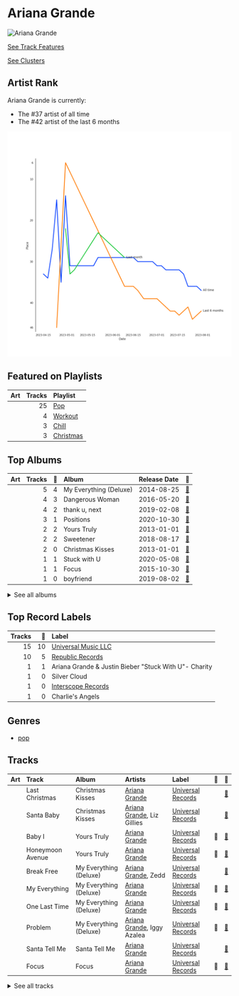 
# Ariana Grande


<img src="https://i.scdn.co/image/ab6761610000e5ebcdce7620dc940db079bf4952" alt="Ariana Grande" width="100" />

[See Track Features](audio_features.md)

[See Clusters](clusters/overview.md)

## Artist Rank
Ariana Grande is currently:
- The #37 artist of all time
- The #42 artist of the last 6 months

![Rank of Ariana Grande over time](../../images/artists/ariana_grande/rank_time_series.png)
## Featured on Playlists
| Art | Tracks | Playlist |
|:---|---:|:---|
| <img src="https://mosaic.scdn.co/640/ab67616d0000b27341aa6776dc15fbd71a2b4557ab67616d0000b273488df3d22b1f5c0ea15b686aab67616d0000b2739b9a3105ad4ffb91ad2e2798ab67616d0000b273d6ec808748fa5b0c2d3a6618" alt="" width="50" /> | 25 | [Pop](../../playlists/pop/overview.md) |
| <img src="https://mosaic.scdn.co/640/ab67616d0000b2736f248f7695eb544a3a1955c5ab67616d0000b2737a393b04e8ced571618223e8ab67616d0000b2738acb7bac073f378d59bf228eab67616d0000b273b3be3b970fc89a02f301c9da" alt="" width="50" /> | 4 | [Workout](../../playlists/workout/overview.md) |
| <img src="https://mosaic.scdn.co/640/ab67616d0000b2731c1ea5bfa5680ac877acdd55ab67616d0000b2736772cf096be8acc1df092519ab67616d0000b2739c7eb20dfbb2150f55c9debdab67616d0000b273eb136d1be54b1ef8273c0699" alt="" width="50" /> | 3 | [Chill](../../playlists/chill/overview.md) |
| <img src="https://mosaic.scdn.co/640/ab67616d0000b2730c053ee476f7ce576369241eab67616d0000b273147deb4de023d171b2a0868dab67616d0000b2732a0face7d69df61c20a6db2bab67616d0000b2737c78b57a88c7c109176bc999" alt="" width="50" /> | 3 | [Christmas](../../playlists/christmas/overview.md) |
## Top Albums

| Art | Tracks | 💚 | Album | Release Date | 🔗 |
|:---|---:|---:|:---|:---|:---|
| <img src="https://i.scdn.co/image/ab67616d0000b273deec12a28d1e336c5052e9aa" alt="" width="50" /> | 5 | 4 | My Everything (Deluxe) | 2014-08-25 | [🔗](https://open.spotify.com/album/6EVYTRG1drKdO8OnIQBeEj) |
| <img src="https://i.scdn.co/image/ab67616d0000b273628d506d5bddb09099db242c" alt="" width="50" /> | 4 | 3 | Dangerous Woman | 2016-05-20 | [🔗](https://open.spotify.com/album/3pdKKSqqLVIKmRTGw0x2N7) |
| <img src="https://i.scdn.co/image/ab67616d0000b27356ac7b86e090f307e218e9c8" alt="" width="50" /> | 4 | 2 | thank u, next | 2019-02-08 | [🔗](https://open.spotify.com/album/2fYhqwDWXjbpjaIJPEfKFw) |
| <img src="https://i.scdn.co/image/ab67616d0000b2735ef878a782c987d38d82b605" alt="" width="50" /> | 3 | 1 | Positions | 2020-10-30 | [🔗](https://open.spotify.com/album/3euz4vS7ezKGnNSwgyvKcd) |
| <img src="https://i.scdn.co/image/ab67616d0000b2734bb9f35da9ff34b1e2314d8e" alt="" width="50" /> | 2 | 2 | Yours Truly | 2013-01-01 | [🔗](https://open.spotify.com/album/5xSvNPstcxHtR4ap2vvN8A) |
| <img src="https://i.scdn.co/image/ab67616d0000b273c3af0c2355c24ed7023cd394" alt="" width="50" /> | 2 | 2 | Sweetener | 2018-08-17 | [🔗](https://open.spotify.com/album/3tx8gQqWbGwqIGZHqDNrGe) |
| <img src="https://i.scdn.co/image/ab67616d0000b2730c053ee476f7ce576369241e" alt="" width="50" /> | 2 | 0 | Christmas Kisses | 2013-01-01 | [🔗](https://open.spotify.com/album/5MfeQZrrNfMqcaq03U9qOr) |
| <img src="https://i.scdn.co/image/ab67616d0000b2732babb9dbd8f5146112f1bf86" alt="" width="50" /> | 1 | 1 | Stuck with U | 2020-05-08 | [🔗](https://open.spotify.com/album/5mUdh6YWnUvf0MfklEk1oi) |
| <img src="https://i.scdn.co/image/ab67616d0000b273d6ec808748fa5b0c2d3a6618" alt="" width="50" /> | 1 | 1 | Focus | 2015-10-30 | [🔗](https://open.spotify.com/album/3IGM1sXYke2UGII2DORrof) |
| <img src="https://i.scdn.co/image/ab67616d0000b2732ca010dcf3863a07611d8b4f" alt="" width="50" /> | 1 | 0 | boyfriend | 2019-08-02 | [🔗](https://open.spotify.com/album/3zVB99XMdbP9HTVNg0GJwV) |


<details>
<summary>See all albums</summary>

| Art | Tracks | 💚 | Album | Release Date | 🔗 |
|:---|---:|---:|:---|:---|:---|
| <img src="https://i.scdn.co/image/ab67616d0000b273fb704b7e832b40f08c14629c" alt="" width="50" /> | 1 | 0 | Santa Tell Me | 2014-11-24 | [🔗](https://open.spotify.com/album/27MNgBEnLCKoafz1g2Zu97) |
| <img src="https://i.scdn.co/image/ab67616d0000b2736040effba89b9b00a6f6743a" alt="" width="50" /> | 1 | 0 | Chromatica | 2020-05-29 | [🔗](https://open.spotify.com/album/05c49JgPmL4Uz2ZeqRx5SP) |
| <img src="https://i.scdn.co/image/ab67616d0000b273c891137d2513ecd496e9152e" alt="" width="50" /> | 1 | 0 | Charlie's Angels (Original Motion Picture Soundtrack) | 2019-11-01 | [🔗](https://open.spotify.com/album/4NBuascXb3uK0mFUYuJ63f) |

</details>


## Top Record Labels

| Tracks | 💚 | Label |
|---:|---:|:---|
| 15 | 10 | [Universal Music LLC](../../labels/universal_music_llc/overview.md) |
| 10 | 5 | [Republic Records](../../labels/republic_records/overview.md) |
| 1 | 1 | Ariana Grande & Justin Bieber "Stuck With U"- Charity |
| 1 | 0 | Silver Cloud |
| 1 | 0 | [Interscope Records](../../labels/interscope_records/overview.md) |
| 1 | 0 | Charlie's Angels |

## Genres

- [pop](../../genres/pop)

## Tracks

| Art | Track | Album | Artists | Label | 💚 | 🔗 |
|:---|:---|:---|:---|:---|:---|:---|
| <img src="https://i.scdn.co/image/ab67616d0000b2730c053ee476f7ce576369241e" alt="" width="50" /> | Last Christmas | Christmas Kisses | [Ariana Grande](overview.md) | [Universal Records](../../labels/universal_music_llc) | | [🔗](https://open.spotify.com/track/5xDrO9DEDJGUQGfyoHvgDJ) |
| <img src="https://i.scdn.co/image/ab67616d0000b2730c053ee476f7ce576369241e" alt="" width="50" /> | Santa Baby | Christmas Kisses | [Ariana Grande](overview.md), Liz Gillies | [Universal Records](../../labels/universal_music_llc) | | [🔗](https://open.spotify.com/track/6YJdPrH3i2POzu7hdHIRrb) |
| <img src="https://i.scdn.co/image/ab67616d0000b2734bb9f35da9ff34b1e2314d8e" alt="" width="50" /> | Baby I | Yours Truly | [Ariana Grande](overview.md) | [Universal Records](../../labels/universal_music_llc) | 💚 | [🔗](https://open.spotify.com/track/6EIsMa5lbvljYxqCkjZVDi) |
| <img src="https://i.scdn.co/image/ab67616d0000b2734bb9f35da9ff34b1e2314d8e" alt="" width="50" /> | Honeymoon Avenue | Yours Truly | [Ariana Grande](overview.md) | [Universal Records](../../labels/universal_music_llc) | 💚 | [🔗](https://open.spotify.com/track/2ofOe2OaXFpZF5ETbsc7Qu) |
| <img src="https://i.scdn.co/image/ab67616d0000b273deec12a28d1e336c5052e9aa" alt="" width="50" /> | Break Free | My Everything (Deluxe) | [Ariana Grande](overview.md), Zedd | [Universal Records](../../labels/universal_music_llc) | | [🔗](https://open.spotify.com/track/12KUFSHFgT0XCoiSlvdQi4) |
| <img src="https://i.scdn.co/image/ab67616d0000b273deec12a28d1e336c5052e9aa" alt="" width="50" /> | My Everything | My Everything (Deluxe) | [Ariana Grande](overview.md) | [Universal Records](../../labels/universal_music_llc) | 💚 | [🔗](https://open.spotify.com/track/4eumFsTnduH3zRfaASoAPs) |
| <img src="https://i.scdn.co/image/ab67616d0000b273deec12a28d1e336c5052e9aa" alt="" width="50" /> | One Last Time | My Everything (Deluxe) | [Ariana Grande](overview.md) | [Universal Records](../../labels/universal_music_llc) | 💚 | [🔗](https://open.spotify.com/track/7xoUc6faLbCqZO6fQEYprd) |
| <img src="https://i.scdn.co/image/ab67616d0000b273deec12a28d1e336c5052e9aa" alt="" width="50" /> | Problem | My Everything (Deluxe) | [Ariana Grande](overview.md), Iggy Azalea | [Universal Records](../../labels/universal_music_llc) | 💚 | [🔗](https://open.spotify.com/track/7vS3Y0IKjde7Xg85LWIEdP) |
| <img src="https://i.scdn.co/image/ab67616d0000b273fb704b7e832b40f08c14629c" alt="" width="50" /> | Santa Tell Me | Santa Tell Me | [Ariana Grande](overview.md) | [Universal Records](../../labels/universal_music_llc) | | [🔗](https://open.spotify.com/track/0lizgQ7Qw35od7CYaoMBZb) |
| <img src="https://i.scdn.co/image/ab67616d0000b273d6ec808748fa5b0c2d3a6618" alt="" width="50" /> | Focus | Focus | [Ariana Grande](overview.md) | [Universal Records](../../labels/universal_music_llc) | 💚 | [🔗](https://open.spotify.com/track/1cdzfFjEbUbgTm5nv3FgXR) |


<details>
<summary>See all tracks</summary>

| Art | Track | Album | Artists | Label | 💚 | 🔗 |
|:---|:---|:---|:---|:---|:---|:---|
| <img src="https://i.scdn.co/image/ab67616d0000b273628d506d5bddb09099db242c" alt="" width="50" /> | Dangerous Woman | Dangerous Woman | [Ariana Grande](overview.md) | [Universal Records](../../labels/universal_music_llc) | 💚 | [🔗](https://open.spotify.com/track/6RUhbFEhrvGISaQ8u2j2JN) |
| <img src="https://i.scdn.co/image/ab67616d0000b273628d506d5bddb09099db242c" alt="" width="50" /> | Greedy | Dangerous Woman | [Ariana Grande](overview.md) | [Universal Records](../../labels/universal_music_llc) | | [🔗](https://open.spotify.com/track/1FFUXkoWIc9of8yOscGiaC) |
| <img src="https://i.scdn.co/image/ab67616d0000b273628d506d5bddb09099db242c" alt="" width="50" /> | Into You | Dangerous Woman | [Ariana Grande](overview.md) | [Universal Records](../../labels/universal_music_llc) | 💚 | [🔗](https://open.spotify.com/track/63y6xWR4gXz7bnUGOk8iI6) |
| <img src="https://i.scdn.co/image/ab67616d0000b273628d506d5bddb09099db242c" alt="" width="50" /> | Side To Side | Dangerous Woman | [Ariana Grande](overview.md), Nicki Minaj | [Universal Records](../../labels/universal_music_llc) | 💚 | [🔗](https://open.spotify.com/track/43bCmCI0nSgcT7QdMXY6LV) |
| <img src="https://i.scdn.co/image/ab67616d0000b273c3af0c2355c24ed7023cd394" alt="" width="50" /> | breathin | Sweetener | [Ariana Grande](overview.md) | [Republic Records](../../labels/republic_records) | 💚 | [🔗](https://open.spotify.com/track/4OafepJy2teCjYJbvFE60J) |
| <img src="https://i.scdn.co/image/ab67616d0000b273c3af0c2355c24ed7023cd394" alt="" width="50" /> | no tears left to cry | Sweetener | [Ariana Grande](overview.md) | [Republic Records](../../labels/republic_records) | 💚 | [🔗](https://open.spotify.com/track/2qT1uLXPVPzGgFOx4jtEuo) |
| <img src="https://i.scdn.co/image/ab67616d0000b27356ac7b86e090f307e218e9c8" alt="" width="50" /> | 7 rings | thank u, next | [Ariana Grande](overview.md) | [Republic Records](../../labels/republic_records) | 💚 | [🔗](https://open.spotify.com/track/6ocbgoVGwYJhOv1GgI9NsF) |
| <img src="https://i.scdn.co/image/ab67616d0000b27356ac7b86e090f307e218e9c8" alt="" width="50" /> | break up with your girlfriend, i'm bored | thank u, next | [Ariana Grande](overview.md) | [Republic Records](../../labels/republic_records) | | [🔗](https://open.spotify.com/track/4kV4N9D1iKVxx1KLvtTpjS) |
| <img src="https://i.scdn.co/image/ab67616d0000b27356ac7b86e090f307e218e9c8" alt="" width="50" /> | imagine | thank u, next | [Ariana Grande](overview.md) | [Republic Records](../../labels/republic_records) | 💚 | [🔗](https://open.spotify.com/track/39LmTF9RgyakzSYX8txrow) |
| <img src="https://i.scdn.co/image/ab67616d0000b27356ac7b86e090f307e218e9c8" alt="" width="50" /> | thank u, next | thank u, next | [Ariana Grande](overview.md) | [Republic Records](../../labels/republic_records) | | [🔗](https://open.spotify.com/track/3e9HZxeyfWwjeyPAMmWSSQ) |
| <img src="https://i.scdn.co/image/ab67616d0000b2732ca010dcf3863a07611d8b4f" alt="" width="50" /> | boyfriend (with Social House) | boyfriend | [Ariana Grande](overview.md), Social House | [Republic Records](../../labels/republic_records) | | [🔗](https://open.spotify.com/track/0Ryd8975WihbObpp5cPW1t) |
| <img src="https://i.scdn.co/image/ab67616d0000b273c891137d2513ecd496e9152e" alt="" width="50" /> | Don’t Call Me Angel (Charlie’s Angels) (with Miley Cyrus & Lana Del Rey) | Charlie's Angels (Original Motion Picture Soundtrack) | [Ariana Grande](overview.md), Miley Cyrus, [Lana Del Rey](../lana_del_rey/overview.md) | Silver Cloud/Charlie's Angels | | [🔗](https://open.spotify.com/track/6zegtH6XXd2PDPLvy1Y0n2) |
| <img src="https://i.scdn.co/image/ab67616d0000b2732babb9dbd8f5146112f1bf86" alt="" width="50" /> | Stuck with U (with Justin Bieber) | Stuck with U | [Ariana Grande](overview.md), [Justin Bieber](../justin_bieber/overview.md) | Ariana Grande & Justin Bieber "Stuck With U"- Charity | 💚 | [🔗](https://open.spotify.com/track/4HBZA5flZLE435QTztThqH) |
| <img src="https://i.scdn.co/image/ab67616d0000b2735ef878a782c987d38d82b605" alt="" width="50" /> | motive (with Doja Cat) | Positions | [Ariana Grande](overview.md), [Doja Cat](../doja_cat/overview.md) | [Republic Records](../../labels/republic_records) | | [🔗](https://open.spotify.com/track/5GkQIP5mWPi4KZLLXeuFTT) |
| <img src="https://i.scdn.co/image/ab67616d0000b2735ef878a782c987d38d82b605" alt="" width="50" /> | positions | Positions | [Ariana Grande](overview.md) | [Republic Records](../../labels/republic_records) | 💚 | [🔗](https://open.spotify.com/track/35mvY5S1H3J2QZyna3TFe0) |
| <img src="https://i.scdn.co/image/ab67616d0000b2735ef878a782c987d38d82b605" alt="" width="50" /> | pov | Positions | [Ariana Grande](overview.md) | [Republic Records](../../labels/republic_records) | | [🔗](https://open.spotify.com/track/3UoULw70kMsiVXxW0L3A33) |
| <img src="https://i.scdn.co/image/ab67616d0000b273deec12a28d1e336c5052e9aa" alt="" width="50" /> | Bang Bang | My Everything (Deluxe) | Jessie J, [Ariana Grande](overview.md), Nicki Minaj | [Universal Records](../../labels/universal_music_llc) | 💚 | [🔗](https://open.spotify.com/track/466s1BacUmiRdR3ISvNjyx) |
| <img src="https://i.scdn.co/image/ab67616d0000b2736040effba89b9b00a6f6743a" alt="" width="50" /> | Rain On Me (with Ariana Grande) | Chromatica | [Lady Gaga](../lady_gaga/overview.md), [Ariana Grande](overview.md) | [Interscope](../../labels/interscope_records) | | [🔗](https://open.spotify.com/track/7ju97lgwC2rKQ6wwsf9no9) |

</details>
